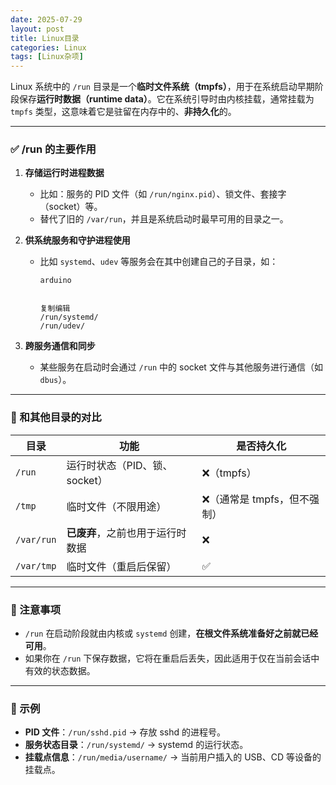 ```yaml
---
date: 2025-07-29
layout: post
title: Linux目录
categories: Linux
tags: [Linux杂项] 
---
```


Linux 系统中的 `/run` 目录是一个**临时文件系统（tmpfs）**，用于在系统启动早期阶段保存**运行时数据（runtime data）**。它在系统引导时由内核挂载，通常挂载为 `tmpfs` 类型，这意味着它是驻留在内存中的、**非持久化**的。

------

### ✅ **/run 的主要作用**

1.  **存储运行时进程数据**

    -   比如：服务的 PID 文件（如 `/run/nginx.pid`）、锁文件、套接字（socket）等。
    -   替代了旧的 `/var/run`，并且是系统启动时最早可用的目录之一。

2.  **供系统服务和守护进程使用**

    -   比如 `systemd`、`udev` 等服务会在其中创建自己的子目录，如：

        ```
        arduino
        
        
        复制编辑
        /run/systemd/
        /run/udev/
        ```

3.  **跨服务通信和同步**

    -   某些服务在启动时会通过 `/run` 中的 socket 文件与其他服务进行通信（如 `dbus`）。

------

### 🔁 和其他目录的对比

| 目录       | 功能                             | 是否持久化                  |
| ---------- | -------------------------------- | --------------------------- |
| `/run`     | 运行时状态（PID、锁、socket）    | ❌（tmpfs）                  |
| `/tmp`     | 临时文件（不限用途）             | ❌（通常是 tmpfs，但不强制） |
| `/var/run` | **已废弃**，之前也用于运行时数据 | ❌                           |
| `/var/tmp` | 临时文件（重启后保留）           | ✅                           |



------

### 📌 注意事项

-   `/run` 在启动阶段就由内核或 `systemd` 创建，**在根文件系统准备好之前就已经可用**。
-   如果你在 `/run` 下保存数据，它将在重启后丢失，因此适用于仅在当前会话中有效的状态数据。

------

### 🔧 示例

-   **PID 文件**：`/run/sshd.pid` → 存放 sshd 的进程号。
-   **服务状态目录**：`/run/systemd/` → systemd 的运行状态。
-   **挂载点信息**：`/run/media/username/` → 当前用户插入的 USB、CD 等设备的挂载点。